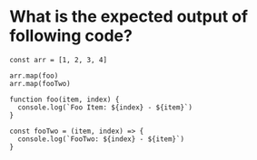 # What is the expected output of following code?

```
const arr = [1, 2, 3, 4]

arr.map(foo)
arr.map(fooTwo)

function foo(item, index) {
  console.log(`Foo Item: ${index} - ${item}`)
}

const fooTwo = (item, index) => {
  console.log(`FooTwo: ${index} - ${item}`)
}
```
